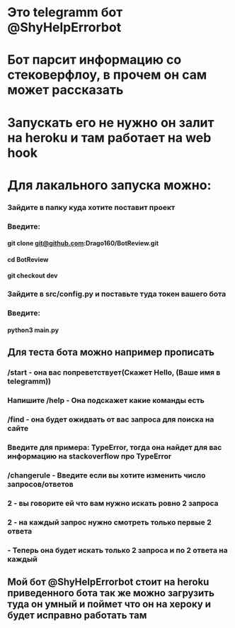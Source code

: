 # Это telegramm бот @ShyHelpErrorbot 

# Бот парсит информацию со стековерфлоу, в прочем он сам может рассказать   

# Запускать его не нужно он залит на heroku и там работает на web hook   
# Для лакального запуска можно:   
### Зайдите в папку куда хотите поставит проект   
### Введите:   
#### git clone git@github.com:Drago160/BotReview.git   
#### cd BotReview
#### git checkout dev
### Зайдите в src/config.py и поставьте туда токен вашего бота    
### Введите:   
#### python3 main.py   

## Для теста бота можно например прописать   
### /start - она вас попреветствует(Скажет Hello, (Ваше имя в telegramm))   
### Напишите /help - Она подскажет какие команды есть   
### /find - она будет ожидвать от вас запроса для поиска на сайте   
### Введите для примера: TypeError, тогда она найдет для вас информацию на stackoverflow про TypeError   
### /changerule - Введите если вы хотите изменить число запросов/ответов    
### 2 - вы говорите ей что вам нужно искать ровно 2 запроса   
### 2 - на каждый запрос нужно смотреть только первые 2 ответа   
### - Теперь она будет искать только 2 запроса и по 2 ответа на каждый   

## Мой бот @ShyHelpErrorbot стоит на heroku приведенного бота так же можно загрузить туда он умный и поймет что он на хероку и будет исправно работать там    

